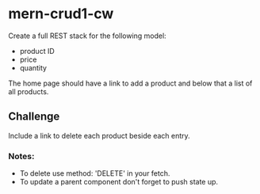 # mern-crud1-cw

Create a full REST stack for the following model:
- product ID
- price
- quantity

The home page should have a link to add a product and below that a list of all products.

## Challenge
Include a link to delete each product beside each entry.

### Notes:

- To delete use method: 'DELETE' in your fetch.
- To update a parent component don't forget to push state up.
